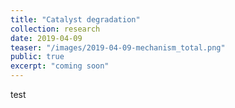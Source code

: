 ```yaml
---
title: "Catalyst degradation"
collection: research
date: 2019-04-09
teaser: "/images/2019-04-09-mechanism_total.png"
public: true
excerpt: "coming soon"
---
```


test